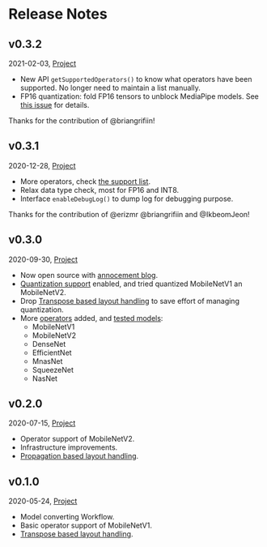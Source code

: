 Release Notes
=============


## v0.3.2

2021-02-03, [Project](https://github.com/jackwish/tflite2onnx/projects/5)

* New API `getSupportedOperators()` to know what operators have been supported. No longer need to maintain a list manually.
* FP16 quantization: fold FP16 tensors to unblock MediaPipe models. See [this issue](https://github.com/jackwish/tflite2onnx/issues/35) for details.

Thanks for the contribution of @briangrifiin!


## v0.3.1

2020-12-28, [Project](https://github.com/jackwish/tflite2onnx/projects/5)

* More operators, check [the support list](https://github.com/jackwish/tflite2onnx/blob/v0.3.1/docs/operator-support-status.md).
* Relax data type check, most for FP16 and INT8.
* Interface `enableDebugLog()` to dump log for debugging purpose.

Thanks for the contribution of @erizmr @briangrifiin and @IkbeomJeon!


## v0.3.0

2020-09-30, [Project](https://github.com/jackwish/tflite2onnx/projects/4)

* Now open source with [annocement blog](https://jackwish.net/2020/Convert-TensorFlow-Lite-models-to-ONNX.html).
* [Quantization support](https://github.com/jackwish/tflite2onnx/issues/10) enabled, and tried quantized MobileNetV1 an MobileNetV2.
* Drop [Transpose based layout handling](https://github.com/jackwish/tflite2onnx/issues/2) to save effort of managing quantization.
* More [operators](https://github.com/jackwish/tflite2onnx/blob/v0.3.0/docs/operator-support-status.md) added, and [tested models](https://github.com/jackwish/tflite2onnx/tree/more-model-test/assets/networks):
  * MobileNetV1
  * MobileNetV2
  * DenseNet
  * EfficientNet
  * MnasNet
  * SqueezeNet
  * NasNet

## v0.2.0

2020-07-15, [Project](https://github.com/jackwish/tflite2onnx/projects/2)

* Operator support of MobileNetV2.
* Infrastructure improvements.
* [Propagation based layout handling](https://github.com/jackwish/tflite2onnx/issues/2).


## v0.1.0

2020-05-24, [Project](https://github.com/jackwish/tflite2onnx/projects/1)

* Model converting Workflow.
* Basic operator support of MobileNetV1.
* [Transpose based layout handling](https://github.com/jackwish/tflite2onnx/issues/2).
